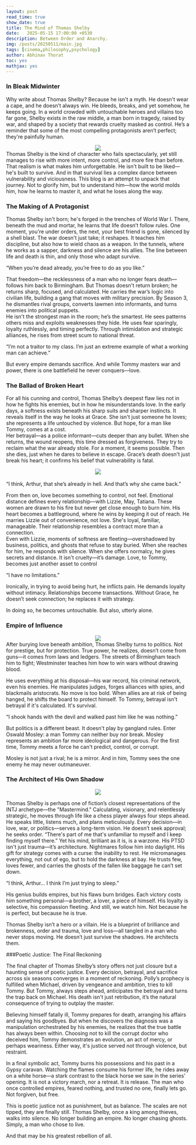 ```yaml
---
layout: post
read_time: true
show_date: true
title: The Mind of Thomas Shelby
date:   2025-05-15 17:00:00 +0530
description: Between Order and Anarchy.
img: /posts/20250511/main.jpg 
tags: [cinema,philosophy,psychology]
author: Abhinav Thorat
toc: yes
mathjax: yes
---
```


### In Bleak Midwinter
Why write about Thomas Shelby? Because he isn't a myth. He doesn't wear a cape, and he doesn’t always win. He bleeds, breaks, and yet somehow, he keeps going. In a world crowded with untouchable heroes and villains too far gone, Shelby exists in the raw middle, a man born in tragedy, raised by war, and shaped by a society that rewards cruelty masked as control. He’s a reminder that some of the most compelling protagonists aren’t perfect; they're painfully human.
<center><img src='./assets/img/posts/20250511/first.jpg'></center>
Thomas Shelby is the kind of character who fails spectacularly, yet still manages to rise with more intent, more control, and more fire than before. That realism is what makes him unforgettable. He isn't built to be liked—he's built to survive. And in that survival lies a complex dance between vulnerability and viciousness. This blog is an attempt to unpack that journey. Not to glorify him, but to understand him—how the world molds him, how he learns to master it, and what he loses along the way.



### The Making of A Protagonist
Thomas Shelby isn't born; he's forged in the trenches of World War I. There, beneath the mud and mortar, he learns that life doesn’t follow rules. One moment, you're under orders, the next, your best friend is gone, silenced by a shell blast. The war doesn't just take; it reshapes. It teaches him discipline, but also how to wield chaos as a weapon. In the tunnels, where he works as a sapper, darkness and silence are his allies. The line between life and death is thin, and only those who adapt survive.

<tweet>“When you’re dead already, you’re free to do as you like.”</tweet>

That freedom—the recklessness of a man who no longer fears death—follows him back to Birmingham. But Thomas doesn't return broken; he returns sharp, focused, and calculated. He carries the war’s logic into civilian life, building a gang that moves with military precision. By Season 3, he dismantles rival groups, converts lawmen into informants, and turns enemies into political puppets.
<br>
He isn't the strongest man in the room; he’s the smartest. He sees patterns others miss and exploits weaknesses they hide. He uses fear sparingly, loyalty ruthlessly, and timing perfectly. Through intimidation and strategic alliances, he rises from street scum to national threat.

<tweet>“I’m not a traitor to my class. I’m just an extreme example of what a working man can achieve.”</tweet>

But every empire demands sacrifice. And while Tommy masters war and power, there is one battlefield he never conquers—love.

### The Ballad of Broken Heart
For all his cunning and control, Thomas Shelby’s deepest flaw lies not in how he fights his enemies, but in how he misunderstands love. In the early days, a softness exists beneath his sharp suits and sharper instincts. It reveals itself in the way he looks at Grace. She isn't just someone he loves; she represents a life untouched by violence. But hope, for a man like Tommy, comes at a cost.
<br>
Her betrayal—as a police informant—cuts deeper than any bullet. When she returns, the wound reopens, this time dressed as forgiveness. They try to reclaim what the war already stole. For a moment, it seems possible. Then she dies, just when he dares to believe in escape. Grace’s death doesn't just break his heart; it confirms his belief that vulnerability is fatal.
<center><img src='./assets/img/posts/20250511/download.jpg'></center>
<br>
<tweet>“I think, Arthur, that she’s already in hell. And that’s why she came back.”</tweet>

From then on, love becomes something to control, not feel. Emotional distance defines every relationship—with Lizzie, May, Tatiana. These women are drawn to his fire but never get close enough to burn him. His heart becomes a battleground, where he wins by keeping it out of reach. He marries Lizzie out of convenience, not love. She's loyal, familiar, manageable. Their relationship resembles a contract more than a connection.
<br>
Even with Lizzie, moments of softness are fleeting—overshadowed by business, politics, and ghosts that refuse to stay buried. When she reaches for him, he responds with silence. When she offers normalcy, he gives secrets and distance. It isn't cruelty—it’s damage. Love, to Tommy, becomes just another asset to control

<tweet>“I have no limitations.”</tweet>

Ironically, in trying to avoid being hurt, he inflicts pain. He demands loyalty without intimacy. Relationships become transactions. Without Grace, he doesn’t seek connection; he replaces it with strategy.

In doing so, he becomes untouchable. But also, utterly alone.

### Empire of Influence
<center><img src='./assets/img/posts/20250511/mid.jpg'></center>
After burying love beneath ambition, Thomas Shelby turns to politics. Not for prestige, but for protection. True power, he realizes, doesn’t come from guns—it comes from laws and ledgers. The streets of Birmingham teach him to fight; Westminster teaches him how to win wars without drawing blood.

He uses everything at his disposal—his war record, his criminal network, even his enemies. He manipulates judges, forges alliances with spies, and blackmails aristocrats. No move is too bold. When allies are at risk of being hanged, he shifts the board to protect himself. To Tommy, betrayal isn't betrayal if it's calculated. It's survival.

<tweet>“I shook hands with the devil and walked past him like he was nothing.”</tweet>

But politics is a different beast. It doesn't play by gangland rules. Enter Oswald Mosley: a man Tommy can neither buy nor break. Mosley represents an ambition far more ideological and dangerous. For the first time, Tommy meets a force he can't predict, control, or corrupt.

Mosley is not just a rival; he is a mirror. And in him, Tommy sees the one enemy he may never outmaneuver.

### The Architect of His Own Shadow
<center><img src='./assets/img/posts/20250511/end.jpg'></center>

Thomas Shelby is perhaps one of fiction’s closest representations of the INTJ archetype—the "Mastermind." Calculating, visionary, and relentlessly strategic, he moves through life like a chess player always four steps ahead. He speaks little, listens much, and plans meticulously. Every decision—in love, war, or politics—serves a long-term vision. He doesn’t seek approval; he seeks order.
<tweet>“There's part of me that's unfamiliar to myself and I keep finding myself there.”</tweet>
Yet his mind, brilliant as it is, is a warzone. His PTSD isn't just trauma—it’s architecture. Nightmares follow him into daylight. His gift for strategy comes with a curse: the inability to rest. He micromanages everything, not out of ego, but to hold the darkness at bay. He trusts few, loves fewer, and carries the ghosts of the fallen like baggage he can’t set down.

<tweet>“I think, Arthur... I think I’m just trying to sleep.”</tweet>

His genius builds empires, but his flaws burn bridges. Each victory costs him something personal—a brother, a lover, a piece of himself. His loyalty is selective, his compassion fleeting. And still, we watch him. Not because he is perfect, but because he is true.

Thomas Shelby isn’t a hero or a villain. He is a blueprint of brilliance and brokenness, order and trauma, love and loss—all tangled in a man who never stops moving. He doesn’t just survive the shadows. He architects them.

###Poetic Justice: The Final Reckoning

The final chapter of Thomas Shelby’s story offers not just closure but a haunting sense of poetic justice. Every decision, betrayal, and sacrifice across six seasons converges in a moment of reckoning. Polly’s prophecy is fulfilled when Michael, driven by vengeance and ambition, tries to kill Tommy. But Tommy, always steps ahead, anticipates the betrayal and turns the trap back on Michael. His death isn't just retribution, it’s the natural consequence of trying to outplay the master.

Believing himself fatally ill, Tommy prepares for death, arranging his affairs and saying his goodbyes. But when he discovers the diagnosis was a manipulation orchestrated by his enemies, he realizes that the true battle has always been within. Choosing not to kill the corrupt doctor who deceived him, Tommy demonstrates an evolution, an act of mercy, or perhaps weariness. Either way, it's justice served not through violence, but restraint.

In a final symbolic act, Tommy burns his possessions and his past in a Gypsy caravan. Watching the flames consume his former life, he rides away on a white horse—a stark contrast to the black horse we saw in the series’ opening. It is not a victory march, nor a retreat. It is release. The man who once controlled empires, feared nothing, and trusted no one, finally lets go. Not forgiven, but free.

This is poetic justice not as punishment, but as balance. The scales are not tipped, they are finally still. Thomas Shelby, once a king among thieves, walks into silence. No longer building an empire. No longer chasing ghosts. Simply, a man who chose to live.

And that may be his greatest rebellion of all.